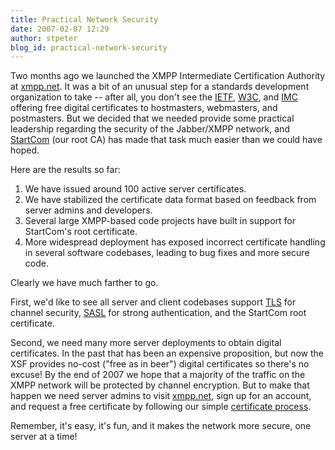 ```yaml
---
title: Practical Network Security
date: 2007-02-07 12:29
author: stpeter
blog_id: practical-network-security
---
```


Two months ago we launched the XMPP Intermediate Certification Authority at [xmpp.net](https://www.xmpp.net/). It was a bit of an unusual step for a standards development organization to take -- after all, you don't see the [IETF](http://www.ietf.org/), [W3C](http://www.w3.org/), and [IMC](http://www.imc.org/) offering free digital certificates to hostmasters, webmasters, and postmasters. But we decided that we needed provide some practical leadership regarding the security of the Jabber/XMPP network, and [StartCom](http://cert.startcom.org/) (our root CA) has made that task much easier than we could have hoped.

Here are the results so far:

1.  We have issued around 100 active server certificates.
2.  We have stabilized the certificate data format based on feedback from server admins and developers.
3.  Several large XMPP-based code projects have built in support for StartCom's root certificate.
4.  More widespread deployment has exposed incorrect certificate handling in several software codebases, leading to bug fixes and more secure code.

Clearly we have much farther to go.

First, we'd like to see all server and client codebases support [TLS](http://www.ietf.org/rfc/rfc4346.txt) for channel security, [SASL](http://www.ietf.org/rfc/rfc4422.txt) for strong authentication, and the StartCom root certificate.

Second, we need many more server deployments to obtain digital certificates. In the past that has been an expensive proposition, but now the XSF provides no-cost ("free as in beer") digital certificates so there's no excuse! By the end of 2007 we hope that a majority of the traffic on the XMPP network will be protected by channel encryption. But to make that happen we need server admins to visit [xmpp.net](https://www.xmpp.net/), sign up for an account, and request a free certificate by following our simple [certificate process](https://www.xmpp.net/certificate-process).

Remember, it's easy, it's fun, and it makes the network more secure, one server at a time!
